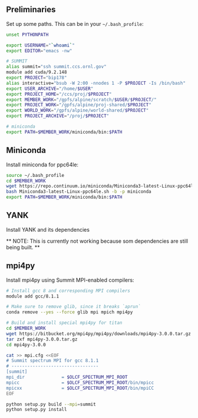## Preliminaries

Set up some paths. This can be in your `~/.bash_profile`:
```bash
unset PYTHONPATH

export USERNAME="`whoami`"
export EDITOR="emacs -nw"

# SUMMIT
alias summit="ssh summit.ccs.ornl.gov"
module add cuda/9.2.148
export PROJECT="bip178"
alias interactive="bsub -W 2:00 -nnodes 1 -P $PROJECT -Is /bin/bash"
export USER_ARCHIVE="/home/$USER"
export PROJECT_HOME="/ccs/proj/$PROJECT"
export MEMBER_WORK="/gpfs/alpine/scratch/$USER/$PROJECT/"
export PROJECT_WORK="/gpfs/alpine/proj-shared/$PROJECT"
export WORLD_WORK="/gpfs/alpine/world-shared/$PROJECT"
export PROJECT_ARCHIVE="/proj/$PROJECT"

# miniconda
export PATH=$MEMBER_WORK/miniconda/bin:$PATH
```

## Miniconda

Install miniconda for ppc64le:
```bash
source ~/.bash_profile
cd $MEMBER_WORK
wget https://repo.continuum.io/miniconda/Miniconda3-latest-Linux-ppc64le.sh
bash Miniconda3-latest-Linux-ppc64le.sh -b -p miniconda
export PATH=$MEMBER_WORK/miniconda/bin:$PATH
```

## YANK

Install YANK and its dependencies

** NOTE: This is currently not working because som dependencies are still being built. **

## mpi4py

Install mpi4py using Summit MPI-enabled compilers:
```bash
# Install gcc 8 and corresponding MPI compilers
module add gcc/8.1.1

# Make sure to remove glib, since it breaks `aprun`
conda remove --yes --force glib mpi mpich mpi4py

# Build and install special mpi4py for titan
cd $MEMBER_WORK
wget https://bitbucket.org/mpi4py/mpi4py/downloads/mpi4py-3.0.0.tar.gz -O mpi4py-3.0.0.tar.gz
tar zxf mpi4py-3.0.0.tar.gz
cd mpi4py-3.0.0

cat >> mpi.cfg <<EOF
# Summit spectrum MPI for gcc 8.1.1
# ---------------------------------
[summit]
mpi_dir              = $OLCF_SPECTRUM_MPI_ROOT
mpicc                = $OLCF_SPECTRUM_MPI_ROOT/bin/mpicc
mpicxx               = $OLCF_SPECTRUM_MPI_ROOT/bin/mpiCC
EOF

python setup.py build --mpi=summit
python setup.py install
```


